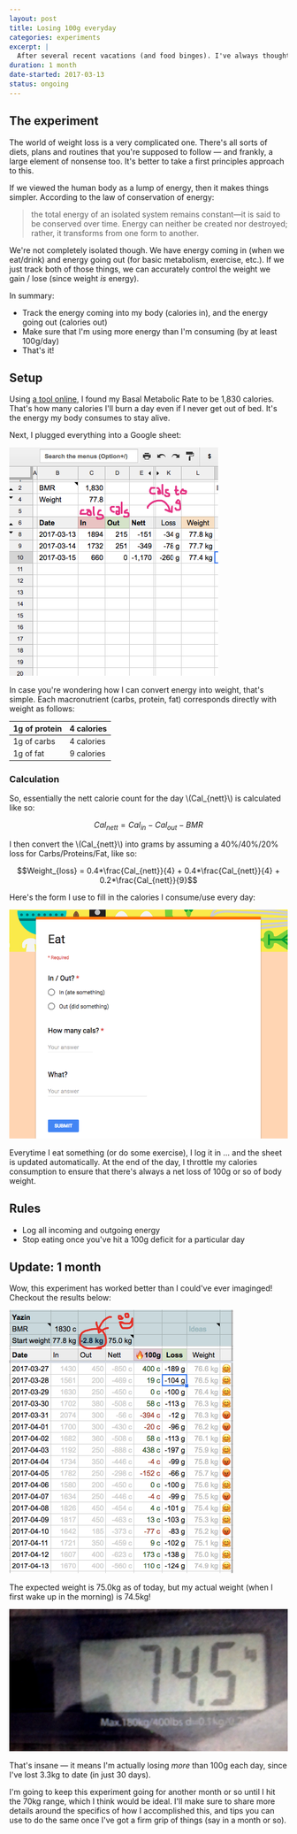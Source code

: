 ```yaml
---
layout: post
title: Losing 100g everyday
categories: experiments
excerpt: |
  After several recent vacations (and food binges). I've always thought small changes done regularly are better than big changes done occasionally. So here's my take at it.
duration: 1 month
date-started: 2017-03-13
status: ongoing
---
```


## The experiment
The world of weight loss is a very complicated one. There's all sorts of diets, plans and routines that you're supposed to follow &mdash; and frankly, a large element of nonsense too. It's better to take a first principles approach to this.

If we viewed the human body as a lump of energy, then it makes things simpler. According to the law of conservation of energy:

> the total energy of an isolated system remains constant—it is said to be conserved over time. Energy can neither be created nor destroyed; rather, it transforms from one form to another.

We're not completely isolated though. We have energy coming in (when we eat/drink) and energy going out (for basic metabolism, exercise, etc.). If we just track both of those things, we can accurately control the weight we gain / lose (since weight *is* energy).

In summary:
- Track the energy coming into my body (calories in), and the energy going out (calories out)
- Make sure that I'm using more energy than I'm consuming (by at least 100g/day)
- That's it!

## Setup
Using [a tool online](http://www.active.com/fitness/calculators/bmr), I found my Basal Metabolic Rate to be 1,830 calories. That's how many calories I'll burn a day even if I never get out of bed. It's the energy my body consumes to stay alive.

Next, I plugged everything into a Google sheet:

![Google sheet for weight loss](/assets/experiments/weight-loss-sheet.png)

In case you're wondering how I can convert energy into weight, that's simple. Each macronutrient (carbs, protein, fat) corresponds directly with weight as follows:

| 1g of protein | 4 calories |
|---------------|------------|
| 1g of carbs   | 4 calories |
| 1g of fat     | 9 calories |

### Calculation

So, essentially the nett calorie count for the day \\(Cal_{nett}\\) is calculated like so:

$$Cal_{nett} = Cal_{in} - Cal_{out} - BMR$$

I then convert the \\(Cal_{nett}\\) into grams by assuming a 40%/40%/20% loss for Carbs/Proteins/Fat, like so:

$$Weight_{loss} = 0.4*\frac{Cal_{nett}}{4} + 0.4*\frac{Cal_{nett}}{4} + 0.2*\frac{Cal_{nett}}{9}$$

Here's the form I use to fill in the calories I consume/use every day:

![Google form for tracking weight loss](/assets/experiments/weight-loss-tracker.png)

Everytime I eat something (or do some exercise), I log it in &hellip; and the sheet is updated automatically. At the end of the day, I throttle my calories consumption to ensure that there's always a net loss of 100g or so of body weight.

## Rules

- Log all incoming and outgoing energy
- Stop eating once you've hit a 100g deficit for a particular day

## Update: 1 month

Wow, this experiment has worked better than I could've ever imaginged! Checkout the results below:

![Results after 1 month](/assets/experiments/weight-loss-results-1-month.png)

The expected weight is 75.0kg as of today, but my actual weight (when I first wake up in the morning) is 74.5kg!

![Actual weight](/assets/experiments/weight-loss-results-1-month-actual.png)

That's insane &mdash; it means I'm actually losing *more* than 100g each day, since I've lost 3.3kg to date (in just 30 days). 

I'm going to keep this experiment going for another month or so until I hit the 70kg range, which I think would be ideal. I'll make sure to share more details around the specifics of how I accomplished this, and tips you can use to do the same once I've got a firm grip of things (say in a month or so).

